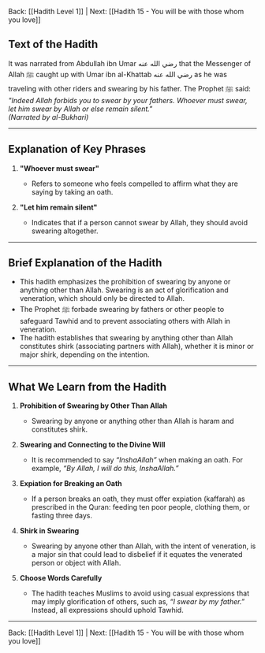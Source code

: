 Back: [[Hadith Level 1]] | Next: [[Hadith 15 - You will be with those whom you love]]

## Text of the Hadith  
It was narrated from Abdullah ibn Umar رضي الله عنه that the Messenger of Allah ﷺ caught up with Umar ibn al-Khattab رضي الله عنه as he was traveling with other riders and swearing by his father. The Prophet ﷺ said:  
*"Indeed Allah forbids you to swear by your fathers. Whoever must swear, let him swear by Allah or else remain silent."*  
*(Narrated by al-Bukhari)*  

---

## Explanation of Key Phrases
1. **"Whoever must swear"**  
   - Refers to someone who feels compelled to affirm what they are saying by taking an oath.  

2. **"Let him remain silent"**  
   - Indicates that if a person cannot swear by Allah, they should avoid swearing altogether.  

---

## Brief Explanation of the Hadith  
- This hadith emphasizes the prohibition of swearing by anyone or anything other than Allah. Swearing is an act of glorification and veneration, which should only be directed to Allah.  
- The Prophet ﷺ forbade swearing by fathers or other people to safeguard Tawhid and to prevent associating others with Allah in veneration.  
- The hadith establishes that swearing by anything other than Allah constitutes shirk (associating partners with Allah), whether it is minor or major shirk, depending on the intention.  

---

## What We Learn from the Hadith  
1. **Prohibition of Swearing by Other Than Allah**  
   - Swearing by anyone or anything other than Allah is haram and constitutes shirk.  

2. **Swearing and Connecting to the Divine Will**  
   - It is recommended to say *“InshaAllah”* when making an oath. For example, *“By Allah, I will do this, InshaAllah.”*  

3. **Expiation for Breaking an Oath**  
   - If a person breaks an oath, they must offer expiation (kaffarah) as prescribed in the Quran: feeding ten poor people, clothing them, or fasting three days.  

4. **Shirk in Swearing**  
   - Swearing by anyone other than Allah, with the intent of veneration, is a major sin that could lead to disbelief if it equates the venerated person or object with Allah.  

5. **Choose Words Carefully**  
   - The hadith teaches Muslims to avoid using casual expressions that may imply glorification of others, such as, *“I swear by my father.”* Instead, all expressions should uphold Tawhid.  

---
Back: [[Hadith Level 1]] | Next: [[Hadith 15 - You will be with those whom you love]]